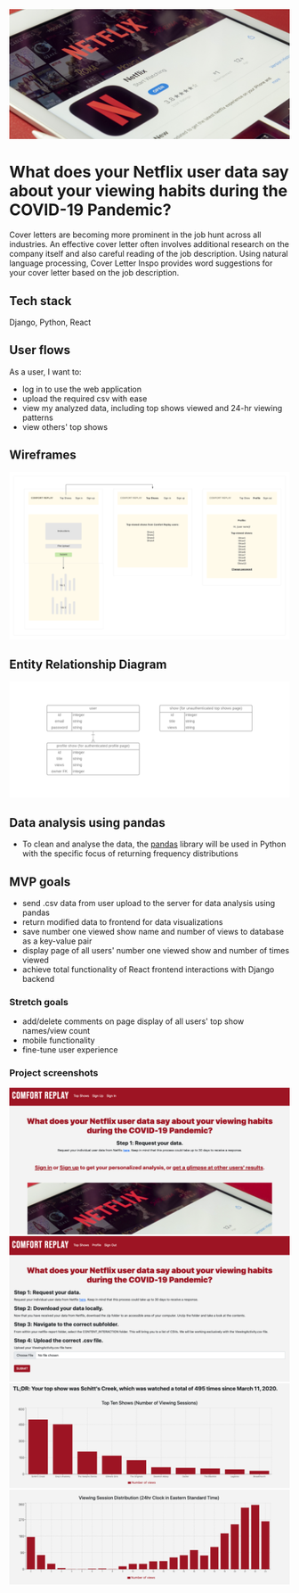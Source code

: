 <img alt="resumes" src="imgs/header.png">

# What does your Netflix user data say about your viewing habits during the COVID-19 Pandemic?

Cover letters are becoming more prominent in the job hunt across all industries. An effective cover letter often involves additional research on the company itself and also careful reading of the job description. Using natural language processing, Cover Letter Inspo provides word suggestions for your cover letter based on the job description.

## Tech stack

Django, Python, React

## User flows

As a user, I want to:
- log in to use the web application
- upload the required csv with ease
- view my analyzed data, including top shows viewed and 24-hr viewing patterns
- view others' top shows

## Wireframes

<img alt="site design" src="imgs/p4-wireframes.png">

## Entity Relationship Diagram

<img alt="erd" src="imgs/p4.png">

## Data analysis using pandas

- To clean and analyse the data, the [pandas](https://pandas.pydata.org/docs/index.html) library will be used in Python with the specific focus of returning frequency distributions


## MVP goals

- send .csv data from user upload to the server for data analysis using pandas
- return modified data to frontend for data visualizations
- save number one viewed show name and number of views to database as a key-value pair
- display page of all users' number one viewed show and number of times viewed
- achieve total functionality of React frontend interactions with Django backend

### Stretch goals

- add/delete comments on page display of all users' top show names/view count
- mobile functionality
- fine-tune user experience

### Project screenshots

<img alt="home screen" src="imgs/screenshot4.png">
<img alt="logged in" src="imgs/screenshot1.png">
<img alt="data visualization 1" src="imgs/screenshot2.png">
<img alt="data visualization 2" src="imgs/screenshot3.png">